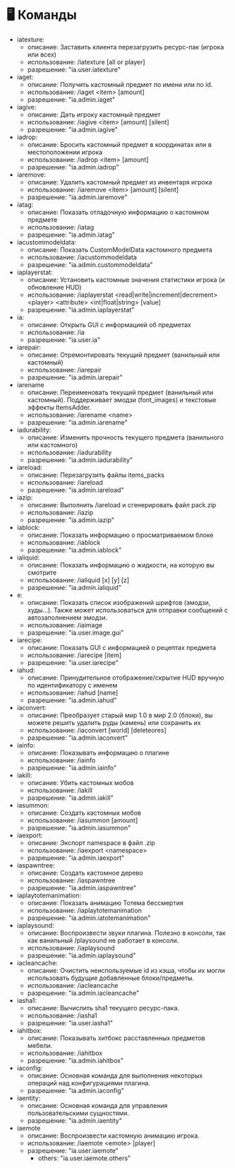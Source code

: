 # 🖥 Команды

* iatexture:
  * описание: Заставить клиента перезагрузить ресурс-пак (игрока или всех)
  * использование: /iatexture \[all or player]
  * разрешение: "ia.user.iatexture"
* iaget:
  * описание: Получить кастомный предмет по имени или по id.
  * использование: /iaget \<item> \[amount]
  * разрешение: "ia.admin.iaget"
* iagive:
  * описание: Дать игроку кастомный предмет
  * использование: /iagive \<item> \[amount] \[silent]
  * разрешение: "ia.admin.iagive"
* iadrop:
  * описание: Бросить кастомный предмет в координатах или в местоположении игрока
  * использование: /iadrop \<item> \[amount]
  * разрешение: "ia.admin.iadrop"
* iaremove:
  * описание: Удалить кастомный предмет из инвентаря игрока
  * использование: /iaremove \<item> \[amount] \[silent]
  * разрешение: "ia.admin.iaremove"
* iatag:
  * описание: Показать отладочную информацию о кастомном предмете
  * использование: /iatag
  * разрешение: "ia.admin.iatag"
* iacustommodeldata:
  * описание: Показать CustomModelData кастомного предмета
  * использование: /iacustommodeldata
  * разрешение: "ia.admin.custommodeldata"
* iaplayerstat:
  * описание: Установить кастомные значения статистики игрока (и обновление HUD)
  * использование: /iaplayerstat \<read|write|increment|decrement> \<player> \<attribute> \<int|float|string> \[value]
  * разрешение: "ia.admin.iaplayerstat"
* ia:
  * описание: Открыть GUI с информацией об предметах
  * использование: /ia
  * разрешение: "ia.user.ia"
* iarepair:
  * описание: Отремонтировать текущий предмет (ванильный или кастомный)
  * использование: /iarepair
  * разрешение: "ia.admin.iarepair"
* iarename
  * описание: Переименовать текущий предмет (ванильный или кастомный). Поддерживает эмодзи (font\_images) и текстовые эффекты ItemsAdder.
  * использование: /iarename \<name>
  * разрешение: "ia.admin.iarename"
* iadurability:
  * описание: Изменить прочность текущего предмета (ванильного или кастомного)
  * использование: /iadurability
  * разрешение: "ia.admin.iadurability"
* iareload:
  * описание: Перезагрузить файлы items\_packs
  * использование: /iareload
  * разрешение: "ia.admin.iareload"
* iazip:
  * описание: Выполнить /iareload и сгенерировать файл pack.zip
  * использование: /iazip
  * разрешение: "ia.admin.iazip"
* iablock:
  * описание: Показать информацию о просматриваемом блоке
  * использование: /iablock
  * разрешение: "ia.admin.iablock"
* ialiquid:
  * описание: Показать информацию о жидкости, на которую вы смотрите
  * использование: /ialiquid \[x] \[y] \[z]
  * разрешение: "ia.admin.ialiquid"
* e:
  * описание: Показать список изображений шрифтов (эмодзи, худы...). Также может использоваться для отправки сообщений с автозаполнением эмодзи.
  * использование: /iaimage
  * разрешение: "ia.user.image.gui"
* iarecipe:
  * описание: Показать GUI с информацией о рецептах предмета
  * использование: /iarecipe \[item]
  * разрешение: "ia.user.iarecipe"
* iahud:
  * описание: Принудительное отображение/скрытие HUD вручную по идентификатору с именем
  * использование: /iahud \[name]
  * разрешение: "ia.admin.iahud"
* iaconvert:
  * описание: Преобразует старый мир 1.0 в мир 2.0 (блоки), вы можете решить удалить руды (камень) или сохранить их
  * использование: /iaconvert \[world] \[deleteores]
  * разрешение: "ia.admin.iaconvert"
* iainfo:
  * описание: Показывать информацию о плагине
  * использование: /iainfo
  * разрешение: "ia.admin.iainfo"
* iakill:
  * описание: Убить кастомных мобов
  * использование: /iakill
  * разрешение: "ia.admin.iakill"
* iasummon:
  * описание: Создать кастомных мобов
  * использование: /iasummon \[amount]
  * разрешение: "ia.admin.iasummon"
* iaexport:
  * описание: Экспорт namespace в файл .zip
  * использование: /iaexport \<namespace>
  * разрешение: "ia.admin.iaexport"
* iaspawntree:
  * описание: Создать кастомное дерево
  * использование: /iaspawntree
  * разрешение: "ia.admin.iaspawntree"
* iaplaytotemanimation:
  * описание: Показать анимацию Тотема бессмертия
  * использование: /iaplaytotemanimation
  * разрешение: "ia.admin.iatotemanimation"
* iaplaysound:
  * описание: Воспроизвести звуки плагина. Полезно в консоли, так как ванильный /playsound не работает в консоли.
  * использование: /iaplaysound
  * разрешение: "ia.admin.iaplaysound"
* iacleancache:
  * описание: Очистить неиспользуемые id из кэша, чтобы их могли использовать будущие добавленные блоки/предметы.
  * использование: /iacleancache
  * разрешение: "ia.admin.iacleancache"
* iasha1:
  * описание: Вычислить sha1 текущего ресурс-пака.
  * использование: /iasha1
  * разрешение: "ia.user.iasha1"
* iahitbox:
  * описание: Показывать хитбокс расставленных предметов мебели.
  * использование: /iahitbox
  * разрешение: "ia.admin.iahitbox"
* iaconfig:
  * описание: Основная команда для выполнения некоторых операций над конфигурациями плагина.
  * разрешение: "ia.admin.iaconfig"
* iaentity:
  * описание: Основная команда для управления пользовательскими сущностями.
  * разрешение: "ia.admin.iaentity"
* iaemote
  * описание: Воспроизвести кастомную анимацию игрока.
  * использование: /iaemote \<emote> \[player]
  * разрешение: "ia.user.iaemote"
    * others: "ia.user.iaemote.others"
